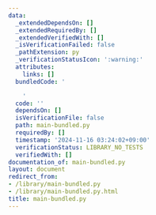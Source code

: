 ```yaml
---
data:
  _extendedDependsOn: []
  _extendedRequiredBy: []
  _extendedVerifiedWith: []
  _isVerificationFailed: false
  _pathExtension: py
  _verificationStatusIcon: ':warning:'
  attributes:
    links: []
  bundledCode: '

    '
  code: ''
  dependsOn: []
  isVerificationFile: false
  path: main-bundled.py
  requiredBy: []
  timestamp: '2024-11-16 03:24:02+09:00'
  verificationStatus: LIBRARY_NO_TESTS
  verifiedWith: []
documentation_of: main-bundled.py
layout: document
redirect_from:
- /library/main-bundled.py
- /library/main-bundled.py.html
title: main-bundled.py
---
```

